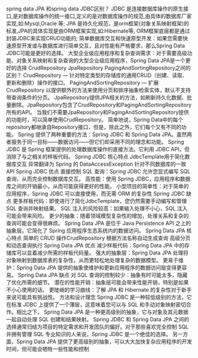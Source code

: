 spring data JPA 和spring data JDBC区别？
JDBC 是连接数据库操作的原生接口,是对数据库操作的统一接口,定义的是对数据库操作的规范,由具体的数据库厂家实现,如:Mysql,Oracle 等;
JPA 是持久化规范，是orm框架(对象关系映射框架)的标准,JPA的具体实现是由ORM框架实现,如:Hibernate等,
ORM框架底层都是通过封装JDBC来实现CRUD功能的;
简单数据库交互和快速原型开发：如果您需要快速原型开发或与数据库进行简单交互，且对性能有严格要求，那么Spring Data JDBC可能是更好的选择。
大型企业级应用程序和复杂查询需求：对于需要高级功能、对象关系映射和复杂查询的大型企业级应用程序，Spring Data JPA是一个更好的选择
CrudRepository JpaRepository PagingAndSortingRepository之间的区别？
CrudRepository — 针对特定类型的存储库的通用CRUD（创建、读取、更新和删除）操作的接口。
PagingAndSortingRepository — 扩展 CrudRepository 以提供额外的方法来使用分页和排序抽象检索实体，默认不支持带查询条件的分页。
JpaRepository提供JPA相关的方法，如刷新持久化数据、批量删除。JpaRepository包含了CrudRepository和PagingAndSortingRepository所有的API。
当我们不需要JpaRepository和PagingAndSortingRepository提供的功能时，可以简单使用CrudRepository。
简单地说，Spring Data中的每个repository都继承自Repository接口，但是，除此之外，它们每个又有不同的功能。
Spring 提供了两种重要的方法：Spring JDBC 和 Spring Data JPA。虽然两者服务于同一目标——数据访问——但它们却采用不同的理念和功能。
Spring JDBC 是 Spring 框架提供的处理数据库操作的直接方法。它利用 JDBC API，但消除了与之相关的样板代码。
Spring JDBC 核心特点   JdbcTemplate用于简化数据库交互
异常翻译为 Spring 的 DataAccessException
针对不同数据库的一致 API
Spring JDBC 优点   直接控制 SQL 查询：Spring JDBC 允许您显式编写 SQL 查询，从而完全控制数据库交互。
高性能：使用 Spring JDBC，应用程序和数据库之间的开销最小，从而可能获得更好的性能。
小型项目的简单性：对于简单的应用程序，Spring JDBC 可以直接使用，而无需 ORM 的复杂性
Spring JDBC 缺点   更多样板代码：即使进行了简化JdbcTemplate，您仍然需要手动编写和管理 SQL 查询并映射结果。
SQL 注入的风险较高：如果输入处理不小心，SQL 注入可能会带来风险。
更少的抽象：随着领域模型复杂性的增加，处理关系和复杂的查询可能会变得很麻烦。
Spring Data JPA 是位于 Java Persistence API 之上的抽象层。它简化了 Spring 应用程序生态系统内的数据访问。
Spring Data JPA 核心特点  简单的 CRUD 操作CrudRepository
根据方法名称自动生成查询
高级分页和动态查询执行
Spring Data JPA 优点   减少样板代码：Spring Data JPA 中的存储库可以显着减少所需的样板代码量。
强大的抽象层：Spring Data JPA 处理将对象映射到数据库表的复杂性，从而更轻松地处理复杂的数据模型。
更易于维护：Spring Data JPA 提供的抽象使维护和更新应用程序的数据访问层变得更容易。
Spring Data JPA 缺点   对 SQL 查询的控制较少：抽象有时可能太多，隐藏了优化所需的细节。
潜在的性能开销：抽象层可能会带来性能开销，特别是如果不小心使用的话。
更陡峭的学习曲线：了解 JPA 和 Hibernate 的复杂性对于新手来说可能具有挑战性。
方法和设计理念
Spring JDBC 是一种较低级别的方法，它在标准 JDBC 上提供了一个薄层，这意味着您可以与 SQL 和手动对象映射密切合作。相比之下，
Spring Data JPA 是一种更高级别的抽象，它与对象及其元数据一起自动处理 SQL 创建和结果映射。
Spring JDBC 和 Spring Data JPA 之间的选择通常归结为项目的特定需求和开发团队的偏好。对于那些喜欢完全控制 SQL 并拥有管理 SQL 专业知识的人来说，Spring JDBC 是一个绝佳的选择。
另一方面，Spring Data JPA 提供了更高级别的抽象，可以大大加快复杂应用程序的开发时间，但可能会牺牲一些性能和控制